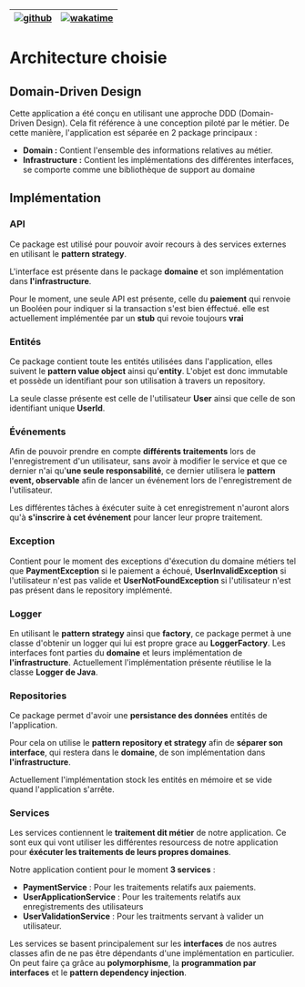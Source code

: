 | [![github](https://img.shields.io/badge/repository-github-blue)](https://github.com/Nouuu/AL-CC1) | [![wakatime](https://wakatime.com/badge/user/3106fbc8-c1fe-4d47-b9ce-b0514ce3fb3d/project/19997bda-72d3-4311-b5b1-f9552652206a.svg)](https://wakatime.com/@Nou/projects/wfgcsnffzh?start=2021-11-14&end=2021-11-20) |
| ------------------------------------------------------------ | ------------------------------------------------------------ |

# Architecture choisie



## Domain-Driven Design

Cette application a été conçu en utilisant une approche DDD (Domain-Driven Design). Cela fit référence à une conception piloté par le métier. De cette manière, l'application est séparée en 2 package principaux :

- **Domain :** Contient l'ensemble des informations relatives au métier.
- **Infrastructure :** Contient les implémentations des différentes interfaces, se comporte comme une bibliothèque de support au domaine

## Implémentation

### API

Ce package est utilisé pour pouvoir avoir recours à des services externes en utilisant le **pattern strategy**.

L'interface est présente dans le package **domaine** et son implémentation dans **l'infrastructure**.

Pour le moment, une seule API est présente, celle du **paiement** qui renvoie un Booléen pour indiquer si la transaction s'est bien éffectué. elle est actuellement implémentée par un **stub** qui revoie toujours **vrai**

### Entités

Ce package contient toute les entités utilisées dans l'application, elles suivent le **pattern value object** ainsi qu'**entity**. L'objet est donc immutable et possède un identifiant pour son utilisation à travers un repository.

La seule classe présente est celle de l'utilisateur **User** ainsi que celle de son identifiant unique **UserId**.

### Événements

Afin de pouvoir prendre en compte **différents traitements** lors de l'enregistrement d'un utilisateur, sans avoir à modifier le service et que ce dernier n'ai qu'**une seule responsabilité**, ce dernier utilisera le **pattern event, observable** afin de lancer un événement lors de l'enregistrement de l'utilisateur. 

Les différentes tâches à éxécuter suite à cet enregistrement n'auront alors qu'à **s'inscrire à cet événement** pour lancer leur propre traitement.

### Exception

Contient pour le moment des exceptions d'éxecution du domaine métiers tel que **PaymentException** si le paiement a échoué, **UserInvalidException** si l'utilisateur n'est pas valide et **UserNotFoundException** si l'utilisateur n'est pas présent dans le repository implémenté.

### Logger

En utilisant le **pattern strategy** ainsi que **factory**, ce package permet à une classe d'obtenir un logger qui lui est propre grace au **LoggerFactory**. Les interfaces font parties du **domaine** et leurs implémentation de **l'infrastructure**. Actuellement l'implémentation présente réutilise le la classe **Logger** **de Java**.

### Repositories

Ce package permet d'avoir une **persistance des données** entités de l'application. 

Pour cela on utilise le **pattern repository et strategy** afin de **séparer son interface**, qui restera dans le **domaine**, de son implémentation dans **l'infrastructure**. 

Actuellement l'implémentation stock les entités en mémoire et se vide quand l'application s'arrête. 

### Services

Les services contiennent le **traitement dit métier** de notre application. Ce sont eux qui vont utiliser les différentes resourcess de notre application pour **éxécuter les traitements de leurs propres domaines**. 

Notre application contient pour le moment **3 services** :

- **PaymentService** : Pour les traitements relatifs aux paiements.
- **UserApplicationService** : Pour les traitements relatifs aux enregistrements des utilisateurs
- **UserValidationService** : Pour les traitments servant à valider un utilisateur.

Les services se basent principalement sur les **interfaces** de nos autres classes afin de ne pas être dépendants d'une implémentation en particulier. On peut faire ça grâce au **polymorphisme**, la **programmation par interfaces** et le **pattern dependency injection**.

